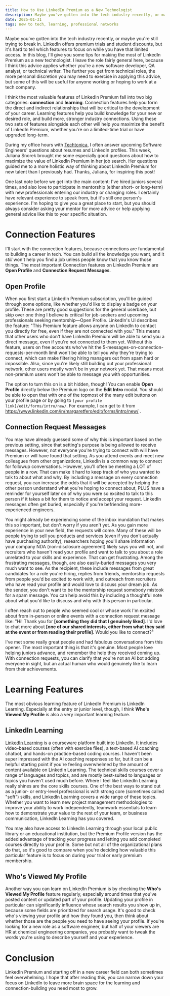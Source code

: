 ```yaml
---
title: How to Use LinkedIn Premium as a New Technologist
description: Maybe you've gotten into the tech industry recently, or maybe you're still trying to break in. LinkedIn offers premium trials, but it's hard to tell which features to focus on when you have limited time. In this blog, I'll give you some tips for making the most of LinkedIn Premium as a new technologist.
date: 2025-01-31
tags: new to tech, learning, professional networks
---
```


Maybe you've gotten into the tech industry recently, or maybe you're still trying to break in. LinkedIn offers premium trials and student discounts, but it's hard to tell which features to focus on while you have that limited access. In this blog, I'll give you some tips for making the most of LinkedIn Premium as a new technologist. I leave the role fairly general here, because I think this advice applies whether you're a new software developer, QA analyst, or technical writer. The further you get from  technical roles, the more personal discretion you may need to exercise in applying this advice, but some of this will be useful for anyone working or hoping to work at a tech company.

I think the most valuable features of LinkedIn Premium fall into two big categories: **connection** and **learning**. Connection features help you form the direct and indirect relationships that will be critical to the development of your career. Learning features help you build knowledge for your new or desired role, and build more, stronger industry connections. Using these two sets of features alongside each other will help you maximize the benefit of LinkedIn Premium, whether you're on a limited-time trial or have upgraded long-term.

During my office hours with [Techtonica](https://www.techtonica.org/), I often answer upcoming Software Engineers' questions about resumes and LinkedIn profiles. This week, Juliana Snorek brought me some especially good questions about how to maximize the value of LinkedIn Premium in her job search. Her questions guided me to a more
holistic way of thinking about LinkedIn Premium for new talent than I previously had. Thanks, Juliana, for inspiring this post!

One last note before we get into the main content: I've hired juniors several times, and also love to participate in mentorship (either short- or long-term) with new professionals entering our industry or changing roles. I certainly have relevant experience to speak from, but it's still one person's experience. I'm hoping to give you a great place to start, but you should always consider asking your mentor for more advice or help applying general advice like this to your specific situation. 

# Connection Features
I'll start with the connection features, because connections are fundamental to building a career in tech. You can build all the knowledge you want, and it _still_ won't help you find a job unless people know that you know those things. The most important Connection features on LinkedIn Premium are **Open Profile** and **Connection Request Messages**. 

## Open Profile
When you first start a LinkedIn Premium subscription, you'll be guided through some options, like whether you'd like to display a badge on your profile. These are pretty good suggestions for the general userbase, but skip over one thing I believe is critical for job-seekers and upcoming professionals seeking mentorship—Open Profile. LinkedIn's UI describes the feature: "This Premium feature allows anyone on LinkedIn to contact you directly for free, even if they are not connected with you." This means that other users who don't have LinkedIn Premium will be able to send you a direct message, even if you're not connected to them yet. Without this feature, users on free accounts who've hit  the 5-messages-on-connection-requests-per-month limit won't be able to tell you why they're trying to connect, which can make filtering hiring managers out from spam hard or impossible. Also, since you're likely still building out your professional network, other users mostly won't be in your network yet. That means most non-premium users won't be able to message you with opportunities.

The option to turn this on is a bit hidden, though! You can enable **Open Profile** directly below the Premium logo on the **Edit Intro** modal. You should be able to open that with one of the topmost of the many edit buttons on your profile page or by going to `[your profile link]/edit/forms/intro/new/`. For example, I can get to it from https://www.linkedin.com/in/margaretfero/edit/forms/intro/new/ . 

## Connection Request Messages
You may have already guessed some of why this is important based on the previous setting, since that setting's purpose is being allowed to receive messages. However, not everyone you're trying to connect with will have Premium or will have found that setting. As you attend events and meet new colleagues from other organizations, LinkedIn is a common way to connect for followup conversations. However, you'll often be meeting a LOT of people in a row. That can make it hard to keep track of who you wanted to talk to about what and why. By including a message on every connection request, you can increase the odds that it will be accepted by helping the other person understand what you're hoping to connect about, PLUS have a reminder for yourself later on of why you were so excited to talk to this person if it takes a bit for them to notice and accept your request. LinkedIn messages often get buried, especially if you're befriending more-experienced engineers.

You might already be experiencing some of the inbox inundation that makes this so important, but don't worry if you aren't yet. As you gain more experience in your new field, the requests will come. Many of these will be people trying to sell you products and services (even if you don't actually have purchasing authority), researchers hoping you'll share information your company NDA (non-disclosure agreement) likely says you will not, and recruiters who haven't read your profile and want to talk to you about a role unrelated to your skills and experience. That can get frustrating. Among the frustrating messages, though, are also easily-buried messages you very much want to see. As the recipient, these include messages from great candidates for a role you're hiring, replies from friends, mentorship requests from people you'd be excited to work with, and outreach from recruiters who have read your profile and would love to discuss your dream job. As the sender, you don't want to be the mentorship request somebody mistook for a spam message. You can help avoid this by including a thoughtful note about what you'd like to discuss and why with this person in particular. 

I often reach out to people who seemed cool or whose work I'm excited about from in-person or online events with a connection request message like: "Hi! Thank you for **[something they did that I genuinely liked]**. I'd love to chat more about **[one of our shared interests, either from what they said at the event or from reading their profile]**.  Would you like to connect?"

I've met some really great people and had fabulous conversations from this opener. The most important thing is that it's genuine. Most people love helping juniors advance, and remember the help they received coming up. With connection requests, you can clarify that you're not an AI bot adding everyone in sight, but an  actual human who would genuinely like to learn from their achievements.

# Learning Features
The most obvious learning feature of LinkedIn Premium is LinkedIn Learning. Especially at the entry or junior level, though, I think **Who's Viewed My Profile** is also a very  important learning feature.

## LinkedIn Learning
[LinkedIn Learning](https://www.linkedin.com/learning/) is a courseware platform built into LinkedIn. It includes video-based courses (often with exercise files), a text-based AI coaching chatbot, and hands-on practice-based coding courses. I haven't been super impressed with the AI coaching responses so far, but it can be a helpful starting point if you're feeling overwhelmed by the amount of content available on LinkedIn Learning. The technical skills courses cover a range of languages and topics, and are mostly best-suited to languages or topics you haven't used much before. Where I feel like LinkedIn Learning really shines are the core skills courses. One of the best ways to stand out as a junior- or entry-level professional is with strong core (sometimes called "soft") skills, and LinkedIn Learning covers a wide range of these topics. Whether you want to learn new project management methodologies to improve your ability to work independently, teamwork essentials to learn how to demonstrate your value to the rest of your team, or business communication, LinkedIn Learning has you covered.

You may also have access to LinkedIn Learning through your local public library or an educational institution, but the Premium Profile version has the added advantage of tracking your progress and letting you add completed courses directly to your profile. Some but not all of the organizational plans do that, so it's good to compare when you're deciding how valuable this particular feature is to focus on during your trial or early premium membership.


## Who's Viewed My Profile
Another way you can learn on LinkedIn Premium is by checking the **Who's Viewed My Profile** feature regularly, especially around times that you've posted content or updated part of your profile. Updating your profile in particular can significantly influence whose search results you show up in, because some fields are prioritized for search usage. It's good to check who's viewing your profile and how they found you, then think about whether those are the people you need to have seeing your profile. If you're looking for a new role as a software engineer, but half of your viewers are HR at chemical engineering companies, you probably want to tweak the words you're using to describe yourself and your experience.

# Conclusion
LinkedIn Premium and starting off in a new career field can both sometimes feel overwhelming. I hope that after reading this, you can narrow down your focus on LinkedIn to leave more brain space for the learning and connection-building you need most to grow.